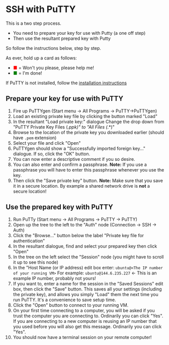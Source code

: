 # SSH with PuTTY

This is a two step process. 

* You need to prepare your key for use with Putty (a one off step)
* Then use the resultant prepared key with Putty

So follow the instructions below, step by step.

As ever, hold up a card as follows: 

* <span style="color:red">&#9632;</span> = Won't you please, please help me!
* <span style="color:green">&#9632;</span> = I'm done!

If PuTTY is not installed, follow the [installation instructions](../Prerequisites/Windows.md)

## Prepare your key for use with PuTTY

1. Fire up PuTTYgen (Start menu -> All Programs -> PuTTY->PuTTYgen)
2. Load an existing private key file by clicking the button marked "Load"
3. In the resultant "Load private key:" dialogue
   Change the drop down from "PuTTY Private Key Files (*.ppk)" to "All Files (*.*)"
4. Browse to the location of the private key you downloaded earlier (should have `.pem` extension)
5. Select your file and click "Open"
6. PuTTYgen should show a "Successfully imported foreign key..." dialogue. 
   If so, click the "OK" button.
7. You can now enter a descriptive comment if you so desire.
8. You can also enter and confirm a passphrase. 
   **Note:** If you use a passphrase you will have to enter this passphrase whenever you use the key.
9. Then click the "Save private key" button.
   **Note:** Make sure that you save it in a secure location. 
   By example a shared network drive is **not** a secure location!

## Use the prepared key with PuTTY

1. Run PuTTy (Start menu -> All Programs -> PuTTY -> PuTTY)
2. Open up the tree to the left to the "Auth" node (Connection -> SSH -> Auth)
3. Click the "Browse..." button below the label "Private key file for authentication"
4. In the resultant dialogue, find and select your prepared key then click "Open"
5. In the tree on the left select the "Session" node (you might have to scroll it up to see this node)
6. In the "Host Name (or IP address) edit box enter:
   `ubuntu@<The IP number of your running VM>`
   For example: `ubuntu@144.6.235.227` <- This is an example IP number, probably not yours!
7. If you want to, enter a name for the session in the "Saved Sessions" edit box, then click the "Save" button.
   This saves all your settings (including the private key), and allows you simply "Load" them the next time you
   run PuTTY. It's a convenience to save setup time.
8. Click the "Open" button to connect to your running VM.
9. On your first time connecting to a computer, you will be asked if you trust the computer you are connecting to.
   Ordinarily you can click "Yes".
   If you are connecting to a new computer is reusing an IP number that you used before you will also get this message.
   Ordinarily you can click "Yes".
10. You should now have a terminal session on your remote computer!